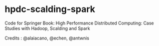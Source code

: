 # hpdc-scalding-spark
Code for Springer Book: High Performance Distributed Computing: Case Studies with Hadoop, Scalding and Spark

Credits : @alaiacano, @echen, @antwnis
